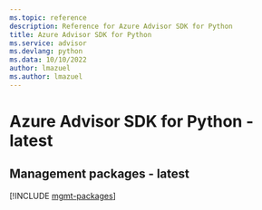 ```yaml
---
ms.topic: reference
description: Reference for Azure Advisor SDK for Python
title: Azure Advisor SDK for Python
ms.service: advisor
ms.devlang: python
ms.data: 10/10/2022
author: lmazuel
ms.author: lmazuel
---
```

# Azure Advisor SDK for Python - latest

## Management packages - latest
[!INCLUDE [mgmt-packages](advisor-mgmt-index.md)]